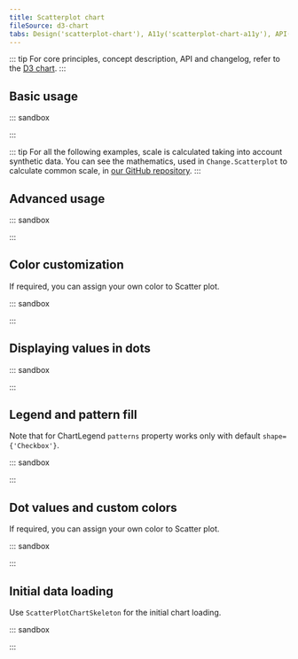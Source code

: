 ```yaml
---
title: Scatterplot chart
fileSource: d3-chart
tabs: Design('scatterplot-chart'), A11y('scatterplot-chart-a11y'), API('scatterplot-chart-api'), Examples('scatterplot-chart-d3-code'), Changelog('d3-chart-changelog')
---
```


::: tip
For core principles, concept description, API and changelog, refer to the [D3 chart](/data-display/d3-chart/d3-chart).
:::

## Basic usage

::: sandbox

<script lang="tsx">
  export Demo from './examples/basic-usage.tsx';
</script>

:::

::: tip
For all the following examples, scale is calculated taking into account synthetic data.
You can see the mathematics, used in `Change.Scatterplot` to calculate common scale, in [our GitHub repository](https://github.com/semrush/intergalactic/blob/master/semcore/d3-chart/src/component/Chart/ScatterPlotChart.tsx#L31).
:::

## Advanced usage

::: sandbox

<script lang="tsx">
  export Demo from './examples/scatter-plot.tsx';
</script>

:::

## Color customization

If required, you can assign your own color to Scatter plot.

::: sandbox

<script lang="tsx">
  export Demo from './examples/color-customization.tsx';
</script>

:::

## Displaying values in dots

::: sandbox

<script lang="tsx">
  export Demo from './examples/scatter-plot-with-values-inside.tsx';
</script>

:::

## Legend and pattern fill

Note that for ChartLegend `patterns` property works only with default `shape={'Checkbox'}`.

::: sandbox

<script lang="tsx">
  export Demo from './examples/legend-and-pattern-fill.tsx';
</script>

:::

## Dot values and custom colors

If required, you can assign your own color to Scatter plot.

::: sandbox

<script lang="tsx">
  export Demo from './examples/color-customization-and-values-inside.tsx';
</script>

:::

## Initial data loading

Use `ScatterPlotChartSkeleton` for the initial chart loading.

::: sandbox

<script lang="tsx">
  export Demo from './examples/initial-data-loading.tsx';
</script>

:::

